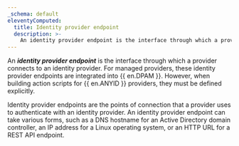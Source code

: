 ```yaml
---
_schema: default
eleventyComputed:
  title: Identity provider endpoint
  description: >-
    An identity provider endpoint is the interface through which a provider connects to an identity provider.
---
```

An ***identity provider endpoint*** is the interface through which a provider connects to an identity provider. For managed providers, these identity provider endpoints are integrated into {{ en.DPAM }}. However, when building action scripts for {{ en.ANYID }} providers, they must be defined explicitly.

Identity provider endpoints are the points of connection that a provider uses to authenticate with an identity provider. An identity provider endpoint can take various forms, such as a DNS hostname for an Active Directory domain controller, an IP address for a Linux operating system, or an HTTP URL for a REST API endpoint.